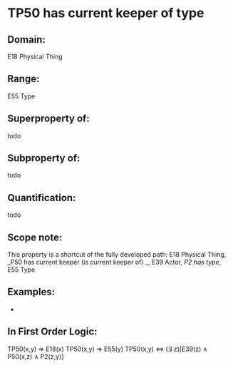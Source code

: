 # TP50 has current keeper of type

## Domain: 

E18 Physical Thing

## Range: 

E55 Type

## Superproperty of: 

todo

## Subproperty of: 

todo

## Quantification: 

todo

## Scope note: 

This property is a shortcut of the fully developed path: E18 Physical Thing, _P50 has current keeper (is current keeper of) _, E39 Actor, _P2 has type_, E55 Type

## Examples: 

* 

## In First Order Logic: 

TP50(x,y) ⇒ E18(x)
TP50(x,y) ⇒ E55(y)
TP50(x,y) ⇔ (∃ z)[E39(z) ∧ P50(x,z) ∧ P2(z,y)]

